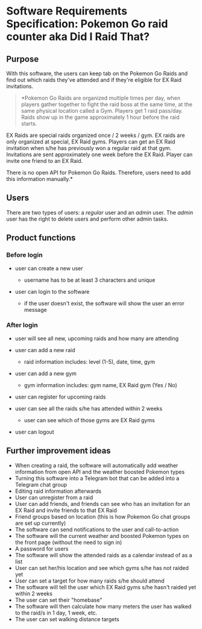 # Software Requirements Specification: Pokemon Go raid counter aka Did I Raid That?

## Purpose

With this software, the users can keep tab on the Pokemon Go Raids and find out which raids they've attended and if they're eligible for EX Raid invitations.

> *Pokemon Go Raids are organized multiple times per day, when players gather together to fight the raid boss at the same time, at the same physical location called a Gym. Players get 1 raid pass/day. Raids show up in the game approximately 1 hour before the raid starts.

EX Raids are special raids organized once / 2 weeks / gym. EX raids are only organized at special, EX Raid gyms. Players can get an EX Raid invitation when s/he has previously won a regular raid at that gym. Invitations are sent approximately one week before the EX Raid. Player can invite one friend to an EX Raid.

There is no open API for Pokemon Go Raids. Therefore, users need to add this information manually.*


## Users

There are two types of users: a _regular_ user and an _admin_ user. The _admin_ user has the right to delete users and perform other admin tasks.


## Product functions

### Before login

- user can create a new user
  - username has to be at least 3 characters and unique

- user can login to the software
  - if the user doesn't exist, the software will show the user an error message

### After login

- user will see all new, upcoming raids and how many are attending

- user can add a new raid
  - raid information includes: level (1-5), date, time, gym

- user can add a new gym
  - gym information includes: gym name, EX Raid gym (Yes / No)

- user can register for upcoming raids

- user can see all the raids s/he has attended within 2 weeks
  - user can see which of those gyms are EX Raid gyms

- user can logout


## Further improvement ideas

- When creating a raid, the software will automatically add weather information from open API and the weather boosted Pokemon types
- Turning this software into a Telegram bot that can be added into a Telegram chat group
- Editing raid information afterwards
- User can unregister from a raid
- User can add friends, and friends can see who has an invitation for an EX Raid and invite friends to that EX Raid
- Friend groups based on location (this is how Pokemon Go chat groups are set up currently)
- The software can send notifications to the user and call-to-action
- The software will the current weather and boosted Pokemon types on the front page (without the need to sign in)
- A password for users
- The software will show the attended raids as a calendar instead of as a list
- User can set her/his location and see which gyms s/he has not raided yet
- User can set a target for how many raids s/he should attend
- The software will tell the user which EX Raid gyms s/he hasn't raided yet within 2 weeks
- The user can set their "homebase"
- The software will then calculate how many meters the user has walked to the raid/s in 1 day, 1 week, etc.
- The user can set walking distance targets
